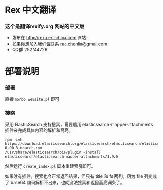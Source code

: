 Rex 中文翻译
==============

### 这个是翻译rexify.org 网站的中文版

*   发布在 <http://rex.perl-china.com> 网站
*   如果你想加入我们请联系 <rao.chenlin@gmail.com>
*   QQ群 252744726

部署说明
==============

### 部署

直接 `morbo website.pl` 即可

### 搜索

采用 ElasticSearch 支持搜索，需要启用 elasticsearch-mapper-attachments 插件来完成具体内容的解析和高亮。

    rpm -ivh https://download.elasticsearch.org/elasticsearch/elasticsearch/elasticsearch-0.90.3.noarch.rpm
    /usr/share/elasticsearch/bin/plugin -install elasticsearch/elasticsearch-mapper-attachments/1.9.0

然后运行 `create_index.pl` 脚本重建索引即可。

如果没有插件，搜索也会正常返回结果，但只有 title 和 fs 两列，因为 file 列变成了 base64 编码解析不出来，也就没法搜索和返回高亮词条了。
